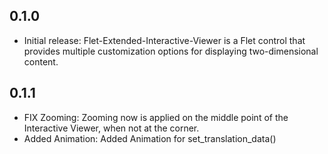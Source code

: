## 0.1.0

* Initial release: Flet-Extended-Interactive-Viewer is a Flet control that provides multiple customization options for displaying two-dimensional content.

## 0.1.1
* FIX Zooming: Zooming now is applied on the middle point of the Interactive Viewer, when not at the corner.
* Added Animation: Added Animation for set_translation_data()